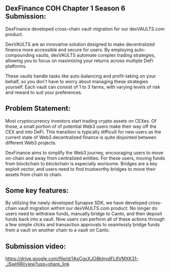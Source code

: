 ## DexFinance COH Chapter 1 Season 6 Submission:

DexFinance developed cross-chain vault migration for our dexVAULTS.com product.

DexVAULTS are an innovative solution designed to make decentralized finance more accessible and secure for users. By employing auto-compounding vaults, dexVAULTS automate complex trading strategies, allowing you to focus on maximizing your returns across multiple DeFi platforms.

These vaults handle tasks like auto-balancing and profit-taking on your behalf, so you don't have to worry about managing these strategies yourself. Each vault can consist of 1 to 3 farms, with varying levels of risk and reward to suit your preferences.

## Problem Statement:

Most cryptocurrency investors start trading crypto assets on CEXes. Of those, a small portion of of potential Web3 users make their way off the CEX and into DeFi. This transition is typically difficult for new users as the current state of Web3 decentralized finance is quite disjointed between different Web3 projects.

DexFinance aims to simplify the Web3 journey, encouraging users to move on-chain and away from centralized entities. For these users, moving funds from blockchain to blockchain is especially worisome. Bridges are a key exploit vector, and users need to find trustworthy bridges to move their assets from chain to chain.

## Some key features:

By utilizing the newly developed Synapse SDK, we have developed cross-chain vault migration withint our dexVAULTS.com product. No longer do users need to withdraw funds, manually bridge to Canto, and then deposit funds back into a vault. Now users can perform all of these actions through a few simple clicks and transaction approvals to seamlessly bridge funds from a vault on another chain to a vault on Canto.

## Submission video:

https://drive.google.com/file/d/1AxCgxXJO8kInydFL6VMXK31-_iSwHlRI/view?usp=share_link
